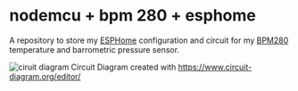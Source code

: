 # nodemcu + bpm 280 + esphome

A repository to store my [ESPHome](https://esphome.io/) configuration and circuit for my [BPM280](https://www.bosch-sensortec.com/products/environmental-sensors/pressure-sensors/bmp280/) temperature and barrometric pressure sensor.

![ciruit diagram](circuit/circuit.svg)
Circuit Diagram created with <https://www.circuit-diagram.org/editor/>
